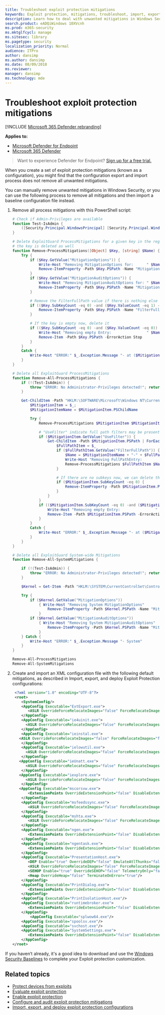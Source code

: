```yaml
---
title: Troubleshoot exploit protection mitigations
keywords: Exploit protection, mitigations, troubleshoot, import, export, configure, emet, convert, conversion, deploy, install
description: Learn how to deal with unwanted mitigations in Windows Security, including a process to remove all mitigations and import a baseline configuration file instead.
search.product: eADQiWindows 10XVcnh
ms.prod: m365-security
ms.mktglfcycl: manage
ms.sitesec: library
ms.pagetype: security
localization_priority: Normal
audience: ITPro
author: dansimp
ms.author: dansimp
ms.date: 08/09/2018
ms.reviewer: 
manager: dansimp
ms.technology: mde
---
```


# Troubleshoot exploit protection mitigations

[!INCLUDE [Microsoft 365 Defender rebranding](../../includes/microsoft-defender.md)]


**Applies to:**
- [Microsoft Defender for Endpoint](https://go.microsoft.com/fwlink/p/?linkid=2146631)
- [Microsoft 365 Defender](https://go.microsoft.com/fwlink/?linkid=2118804)

> Want to experience Defender for Endpoint? [Sign up for a free trial.](https://www.microsoft.com/microsoft-365/windows/microsoft-defender-atp?ocid=docs-wdatp-pullalerts-abovefoldlink) 


When you create a set of exploit protection mitigations (known as a configuration), you might find that the configuration export and import process does not remove all unwanted mitigations.

You can manually remove unwanted mitigations in Windows Security, or you can use the following process to remove all mitigations and then import a baseline configuration file instead.

1. Remove all process mitigations with this PowerShell script:

    ```PowerShell
    # Check if Admin-Privileges are available
    function Test-IsAdmin {
        ([Security.Principal.WindowsPrincipal] [Security.Principal.WindowsIdentity]::GetCurrent()).IsInRole([Security.Principal.WindowsBuiltInRole] "Administrator")
    }

    # Delete ExploitGuard ProcessMitigations for a given key in the registry. If no other settings exist under the specified key,
    # the key is deleted as well
    function Remove-ProcessMitigations([Object] $Key, [string] $Name) {
        Try {
            if ($Key.GetValue("MitigationOptions")) {
                Write-Host "Removing MitigationOptions for:      " $Name
                Remove-ItemProperty -Path $Key.PSPath -Name "MitigationOptions" -ErrorAction Stop;
            }
            if ($Key.GetValue("MitigationAuditOptions")) {
                Write-Host "Removing MitigationAuditOptions for: " $Name
                Remove-ItemProperty -Path $Key.PSPath -Name "MitigationAuditOptions" -ErrorAction Stop;
            }

            # Remove the FilterFullPath value if there is nothing else
            if (($Key.SubKeyCount -eq 0) -and ($Key.ValueCount -eq 1) -and ($Key.GetValue("FilterFullPath"))) {
                Remove-ItemProperty -Path $Key.PSPath -Name "FilterFullPath" -ErrorAction Stop;
            }

            # If the key is empty now, delete it
            if (($Key.SubKeyCount -eq 0) -and ($Key.ValueCount -eq 0)) {
                Write-Host "Removing empty Entry:                " $Name
                Remove-Item -Path $Key.PSPath -ErrorAction Stop
            }
        }
        Catch {
            Write-Host "ERROR:" $_.Exception.Message "- at ($MitigationItemName)"
        }
    }

    # Delete all ExploitGuard ProcessMitigations
    function Remove-All-ProcessMitigations {
        if (!(Test-IsAdmin)) {
            throw "ERROR: No Administrator-Privileges detected!"; return
        }

        Get-ChildItem -Path "HKLM:\SOFTWARE\Microsoft\Windows NT\CurrentVersion\Image File Execution Options" | ForEach-Object {
            $MitigationItem = $_;
            $MitigationItemName = $MitigationItem.PSChildName

            Try {
                Remove-ProcessMitigations $MitigationItem $MitigationItemName

                # "UseFilter" indicate full path filters may be present
                if ($MitigationItem.GetValue("UseFilter")) {
                    Get-ChildItem -Path $MitigationItem.PSPath | ForEach-Object {
                        $FullPathItem = $_
                        if ($FullPathItem.GetValue("FilterFullPath")) {
                            $Name = $MitigationItemName + "-" + $FullPathItem.GetValue("FilterFullPath")
                            Write-Host "Removing FullPathEntry:              " $Name
                            Remove-ProcessMitigations $FullPathItem $Name
                        }

                        # If there are no subkeys now, we can delete the "UseFilter" value
                        if ($MitigationItem.SubKeyCount -eq 0) {
                            Remove-ItemProperty -Path $MitigationItem.PSPath -Name "UseFilter" -ErrorAction Stop
                        }
                    }
                }
                if (($MitigationItem.SubKeyCount -eq 0) -and ($MitigationItem.ValueCount -eq 0)) {
                    Write-Host "Removing empty Entry:                " $MitigationItemName
                    Remove-Item -Path $MitigationItem.PSPath -ErrorAction Stop
                }
            }
            Catch {
                Write-Host "ERROR:" $_.Exception.Message "- at ($MitigationItemName)"
            }
        }
    }

    # Delete all ExploitGuard System-wide Mitigations
    function Remove-All-SystemMitigations {

        if (!(Test-IsAdmin)) {
            throw "ERROR: No Administrator-Privileges detected!"; return
        }

        $Kernel = Get-Item -Path "HKLM:\SYSTEM\CurrentControlSet\Control\Session Manager\kernel"

        Try {
            if ($Kernel.GetValue("MitigationOptions"))
                { Write-Host "Removing System MitigationOptions"
                    Remove-ItemProperty -Path $Kernel.PSPath -Name "MitigationOptions" -ErrorAction Stop;
                }
            if ($Kernel.GetValue("MitigationAuditOptions"))
                { Write-Host "Removing System MitigationAuditOptions"
                    Remove-ItemProperty -Path $Kernel.PSPath -Name "MitigationAuditOptions" -ErrorAction Stop;
                }
        } Catch {
            Write-Host "ERROR:" $_.Exception.Message "- System"
        }
    }

    Remove-All-ProcessMitigations
    Remove-All-SystemMitigations
    ```

2. Create and import an XML configuration file with the following default mitigations, as described in Import, export, and deploy Exploit Protection configurations:

    ```xml
     <?xml version="1.0" encoding="UTF-8"?>
     <root>
        <SystemConfig/>
        <AppConfig Executable="ExtExport.exe">
           <ASLR OverrideForceRelocateImages="false" ForceRelocateImages="false" Enable="true"/>
        </AppConfig>
        <AppConfig Executable="ie4uinit.exe">
          <ASLR OverrideForceRelocateImages="false" ForceRelocateImages="false" Enable="true"/>
        </AppConfig>
        <AppConfig Executable="ieinstal.exe">
       <ASLR OverrideForceRelocateImages="false" ForceRelocateImages="false" Enable="true"/>
        </AppConfig>
        <AppConfig Executable="ielowutil.exe">
          <ASLR OverrideForceRelocateImages="false" ForceRelocateImages="false" Enable="true"/>
        </AppConfig>
       <AppConfig Executable="ieUnatt.exe">
          <ASLR OverrideForceRelocateImages="false" ForceRelocateImages="false" Enable="true"/>
        </AppConfig>
       <AppConfig Executable="iexplore.exe">
          <ASLR OverrideForceRelocateImages="false" ForceRelocateImages="false" Enable="true"/>
        </AppConfig>
       <AppConfig Executable="mscorsvw.exe">
           <ExtensionPoints OverrideExtensionPoint="false" DisableExtensionPoints="true"/>
        </AppConfig>
        <AppConfig Executable="msfeedssync.exe">
           <ASLR OverrideForceRelocateImages="false" ForceRelocateImages="false" Enable="true"/>
        </AppConfig>
        <AppConfig Executable="mshta.exe">
           <ASLR OverrideForceRelocateImages="false" ForceRelocateImages="false" Enable="true"/>
        </AppConfig>
        <AppConfig Executable="ngen.exe">
           <ExtensionPoints OverrideExtensionPoint="false" DisableExtensionPoints="true"/>
        </AppConfig>
        <AppConfig Executable="ngentask.exe">
           <ExtensionPoints OverrideExtensionPoint="false" DisableExtensionPoints="true"/>
        </AppConfig>
        <AppConfig Executable="PresentationHost.exe">
           <DEP Enable="true" OverrideDEP="false" EmulateAtlThunks="false"/>
           <ASLR OverrideForceRelocateImages="false" ForceRelocateImages="false" Enable="true" OverrideBottomUp="false" HighEntropy="true" BottomUp="true"/>
           <SEHOP Enable="true" OverrideSEHOP="false" TelemetryOnly="false"/>
           <Heap OverrideHeap="false" TerminateOnError="true"/>
        </AppConfig>
        <AppConfig Executable="PrintDialog.exe">
           <ExtensionPoints OverrideExtensionPoint="false" DisableExtensionPoints="true"/>
        </AppConfig>
        <AppConfig Executable="PrintIsolationHost.exe"/>
        <AppConfig Executable="runtimebroker.exe">
           <ExtensionPoints OverrideExtensionPoint="false" DisableExtensionPoints="true"/>
        </AppConfig>
            <AppConfig Executable="splwow64.exe"/>
        <AppConfig Executable="spoolsv.exe"/>
        <AppConfig Executable="svchost.exe"/>
        <AppConfig Executable="SystemSettings.exe">
           <ExtensionPoints OverrideExtensionPoint="false" DisableExtensionPoints="true"/>
        </AppConfig>
    </root>
    ```

If you haven’t already, it's a good idea to download and use the [Windows Security Baselines](https://docs.microsoft.com/windows/device-security/windows-security-baselines) to complete your Exploit protection customization.

## Related topics

* [Protect devices from exploits](exploit-protection.md)
* [Evaluate exploit protection](evaluate-exploit-protection.md)
* [Enable exploit protection](enable-exploit-protection.md)
* [Configure and audit exploit protection mitigations](customize-exploit-protection.md)
* [Import, export, and deploy exploit protection configurations](import-export-exploit-protection-emet-xml.md)
